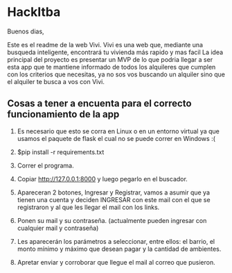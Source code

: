 # HackItba

Buenos dias,

Este es el readme de la web Vivi. 
Vivi es una web que, mediante una busqueda inteligente, encontrará tu vivienda más rapido y mas facil
La idea principal del proyecto es presentar un MVP de lo que podria llegar a ser esta app que te mantiene informado de todos los alquileres que cumplen con los criterios que necesitas, ya no sos vos buscando un alquiler sino que el alquiler te busca a vos con Vivi.

## Cosas a tener a encuenta para el correcto funcionamiento de la app

1. Es necesario que esto se corra en Linux o en un entorno virtual ya que usamos el paquete de flask el cual no se puede correr en Windows :(

2. $pip install -r requirements.txt

3. Correr el programa.

4. Copiar http://127.0.0.1:8000 y luego pegarlo en el buscador.

5. Apareceran 2 botones, Ingresar y Registrar, vamos a asumir que ya tienen una cuenta y deciden INGRESAR con este mail con el que se registraron y al que les llegar el mail con los links.

6. Ponen su mail y su contraseña. (actualmente pueden ingresar con cualquier mail y contraseña)

7. Les aparecerán los parámetros a seleccionar, entre ellos: el barrio, el monto mínimo y máximo que desean pagar y la cantidad de ambientes. 

8. Apretar enviar y corroborar que llegue el mail al correo que pusieron.
